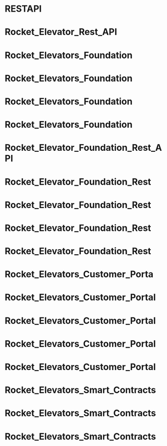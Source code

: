 # RESTAPI
# Rocket_Elevator_Rest_API
# Rocket_Elevators_Foundation
# Rocket_Elevators_Foundation
# Rocket_Elevators_Foundation
# Rocket_Elevators_Foundation
# Rocket_Elevator_Foundation_Rest_API
# Rocket_Elevator_Foundation_Rest
# Rocket_Elevator_Foundation_Rest
# Rocket_Elevator_Foundation_Rest
# Rocket_Elevator_Foundation_Rest
# Rocket_Elevators_Customer_Porta
# Rocket_Elevators_Customer_Portal
# Rocket_Elevators_Customer_Portal
# Rocket_Elevators_Customer_Portal
# Rocket_Elevators_Customer_Portal
# Rocket_Elevators_Smart_Contracts
# Rocket_Elevators_Smart_Contracts
# Rocket_Elevators_Smart_Contracts
